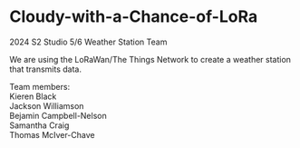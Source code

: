 # Cloudy-with-a-Chance-of-LoRa
2024 S2 Studio 5/6 Weather Station Team

We are using the LoRaWan/The Things Network to create a weather station that transmits data. 

Team members:\
Kieren Black\
Jackson Williamson\
Bejamin Campbell-Nelson\
Samantha Craig\
Thomas McIver-Chave
